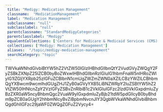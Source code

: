 ```yaml
--- 
 title: "Medigy: Medication Management" 
 classname:  "MedicationManagement" 
 label: "Medication Management" 
 subclassname: "null" 
 subclasslabel: "null" 
 parentclassname: "StandardMedigyCategories" 
 parentclasslabel: "Medigy" 
 equalentCollections: ['Centers for Medicare & Medicaid Services (CMS): Hospitals','KLAS: Patient Flow'] 
 collections: ['Medigy: Medication Management']
 aliases:  "/topic/medigy-medication-management"  
 searchCategory: "topic" 
---
```

TWVkaWNhdGlvbiBtYW5hZ2VtZW50IGlzIHBhdGllbnQtY2VudGVyZWQgY2FyZSBkZXNpZ25lZCB0byBoZWxwIHBhdGllbnRzIGluIG1hbmFnaW5nIHRoZWlyIG1lZGljYXRpb25zIGFuZCBlbnN1cmUgZWZmZWN0aXZlLCBzYWZlLCBhbmQgYXBwcm9wcmlhdGUgZHJ1ZyB0aGVyYXB5LiBNZWRpY2luZSBtYW5hZ2VtZW50IHNlcnZpY2VzIGFyZSBvZnRlbiB1c2VkIGluIGFzc2lzdGVkIGxpdmluZyBzZXR0aW5ncyBhbmQgc2VuaW9yIGxpdmluZyBjb21tdW5pdGllcyB0byBhdm9pZCB0aGUgY2hhbmNlcyBvZiBpbmNvcnJlY3QgbWVkaWNhdGlvbiBhbmQgdGhlIGFzc29jaWF0ZWQgZGFuZ2Vycy4=